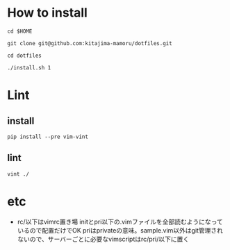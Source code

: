 # How to install
`cd $HOME`

`git clone git@github.com:kitajima-mamoru/dotfiles.git`

`cd dotfiles`

`./install.sh 1`

# Lint
## install
`pip install --pre vim-vint`

## lint
`vint ./`

# etc
* rc/以下はvimrc置き場
initとpri以下の.vimファイルを全部読むようになっているので配置だけでOK
priはprivateの意味。sample.vim以外はgit管理されないので、サーバーごとに必要なvimscriptはrc/pri/以下に置く
